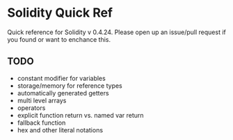 # Solidity Quick Ref

Quick reference for Solidity v 0.4.24. Please open up an issue/pull request if you found or want to enchance this.

## TODO

* constant modifier for variables
* storage/memory for reference types
* automatically generated getters
* multi level arrays
* operators
* explicit function return vs. named var return
* fallback function
* hex and other literal notations
